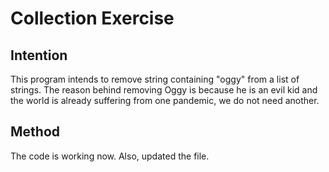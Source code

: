 # Collection Exercise

## Intention

This program intends to remove string containing "oggy" from a list of strings.
The reason behind removing Oggy is because he is an evil kid and the world is already suffering from one pandemic, we do not need another.

## Method

The code is working now.
Also, updated the file.

